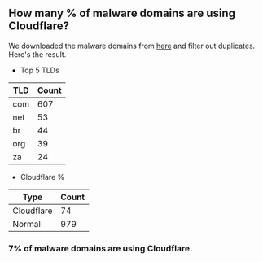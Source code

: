 ## How many % of malware domains are using Cloudflare?


We downloaded the malware domains from [here](https://urlhaus.abuse.ch) and filter out duplicates.
Here's the result.


[//]: # (start replacement)


- Top 5 TLDs

| TLD | Count |
| --- | --- |
| com | 607 |
| net | 53 |
| br | 44 |
| org | 39 |
| za | 24 |


- Cloudflare %

| Type | Count |
| --- | --- |
| Cloudflare | 74 |
| Normal | 979 |


### 7% of malware domains are using Cloudflare.